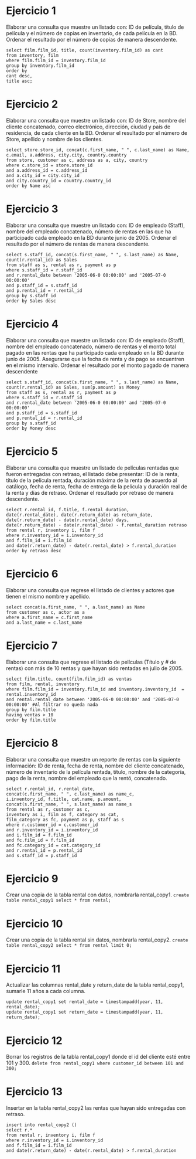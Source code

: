 # Ejercicio 1
Elaborar una consulta que muestre un listado con: ID de película, título de película y el número de copias en inventario, de cada película en la BD. Ordenar el resultado por el número de copias de manera descendente.
```
select film.film_id, title, count(inventory.film_id) as cant 
from inventory, film 
where film.film_id = inventory.film_id
group by inventory.film_id
order by
cant desc,
title asc;
```

# Ejercicio 2
Elaborar una consulta que muestre un listado con: ID de Store, nombre del cliente concatenado, correo electrónico, dirección, ciudad y país de residencia, de cada cliente en la BD. Ordenar el resultado por el número de Store, apellido y nombre de los clientes.
```
select store.store_id, concat(c.first_name, " ", c.last_name) as Name, 
c.email, a.address, city.city, country.country
from store, customer as c, address as a, city, country
where c.store_id = store.store_id 
and a.address_id = c.address_id 
and a.city_id = city.city_id 
and city.country_id = country.country_id
order by Name asc
```

# Ejercicio 3
Elaborar una consulta que muestre un listado con: ID de empleado (Staff), nombre del empleado concatenado, número de rentas en las que ha participado cada empleado en la BD durante junio de 2005. Ordenar el resultado por el número de rentas de manera descendente.
```
select s.staff_id, concat(s.first_name, " ", s.last_name) as Name, 
count(r.rental_id) as Sales
from staff as s, rental as r, payment as p
where s.staff_id = r.staff_id 
and r.rental_date between '2005-06-0 00:00:00' and '2005-07-0 00:00:00'
and p.staff_id = s.staff_id
and p.rental_id = r.rental_id
group by s.staff_id
order by Sales desc
```

# Ejercicio 4
Elaborar una consulta que muestre un listado con: ID de empleado (Staff), nombre del empleado concatenado, número de rentas y el monto total pagado en las rentas que ha participado cada empleado en la BD durante junio de 2005. Asegurarse que la fecha de renta y de pago se encuentren en el mismo intervalo. Ordenar el resultado por el monto pagado de manera descendente
```
select s.staff_id, concat(s.first_name, " ", s.last_name) as Name, 
count(r.rental_id) as Sales, sum(p.amount) as Money
from staff as s, rental as r, payment as p
where s.staff_id = r.staff_id 
and r.rental_date between '2005-06-0 00:00:00' and '2005-07-0 00:00:00'
and p.staff_id = s.staff_id
and p.rental_id = r.rental_id
group by s.staff_id
order by Money desc
```

# Ejercicio 5
Elaborar una consulta que muestre un listado de películas rentadas que fueron entregadas con retraso, el listado debe presentar: ID de la renta, título de la película rentada, duración máxima de la renta de acuerdo al catálogo, fecha de renta, fecha de entrega de la película y duración real de la renta y días de retraso. Ordenar el resultado por retraso de manera descendente.
```
select r.rental_id, f.title, f.rental_duration, 
date(r.rental_date), date(r.return_date) as return_date, 
date(r.return_date) - date(r.rental_date) days, 
date(r.return_date) - date(r.rental_date) - f.rental_duration retraso
from rental r, inventory i, film f
where r.inventory_id = i.inventory_id
and f.film_id = i.film_id
and date(r.return_date) - date(r.rental_date) > f.rental_duration
order by retraso desc
```
# Ejercicio 6
Elaborar una consulta que regrese el listado de clientes y actores que tienen el mismo nombre y apellido.
```
select concat(a.first_name, " ", a.last_name) as Name
from customer as c, actor as a
where a.first_name = c.first_name
and a.last_name = c.last_name
```
# Ejercicio 7
Elaborar una consulta que regrese el listado de películas (Título y #  de rentas) con más de 10 rentas y que hayan sido rentadas en julio de 2005.
```
select film.title, count(film.film_id) as ventas
from film, rental, inventory
where film.film_id = inventory.film_id and inventory.inventory_id  = rental.inventory_id
and rental.rental_date between '2005-06-0 00:00:00' and '2005-07-0 00:00:00' #Al filtrar no queda nada
group by film.title
having ventas > 10
order by film.title
```

# Ejercicio 8
Elaborar una consulta que muestre un reporte de rentas con la siguiente información: ID de renta, fecha de renta, nombre del cliente concatenado, número de inventario de la película rentada, título, nombre de la categoría, pago de la renta, nombre del empleado que la rentó, concatenado.
```
select r.rental_id, r.rental_date, 
concat(c.first_name, " ", c.last_name) as name_c, 
i.inventory_id, f.title, cat.name, p.amount, 
concat(s.first_name, " ", s.last_name) as name_s
from rental as r, customer as c, 
inventory as i, film as f, category as cat,
film_category as fc, payment as p, staff as s
where r.customer_id = c.customer_id
and r.inventory_id = i.inventory_id
and i.film_id = f.film_id
and fc.film_id = f.film_id
and fc.category_id = cat.category_id
and r.rental_id = p.rental_id
and s.staff_id = p.staff_id
```

# Ejercicio 9
Crear una copia de la tabla rental con datos, nombrarla rental_copy1.
```create table rental_copy1 select * from rental;```

# Ejercicio 10
Crear una copia de la tabla rental sin datos, nombrarla rental_copy2.
```create table rental_copy2 select * from rental limit 0;```

# Ejercicio 11
Actualizar las columnas rental_date y return_date de la tabla rental_copy1, sumarle 11 años a cada columna.
```
update rental_copy1 set rental_date = timestampadd(year, 11, rental_date);
update rental_copy1 set return_date = timestampadd(year, 11, return_date); 
``` 

# Ejercicio 12
Borrar los registros de la tabla rental_copy1 donde el id del cliente esté entre 101 y 300.
``` delete from rental_copy1 where customer_id between 101 and 300; ```

# Ejercicio 13
Insertar en la tabla rental_copy2 las rentas que hayan sido entregadas con retraso.
``` 
insert into rental_copy2 ()
select r.*
from rental r, inventory i, film f
where r.inventory_id = i.inventory_id
and f.film_id = i.film_id
and date(r.return_date) - date(r.rental_date) > f.rental_duration
```
